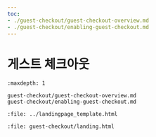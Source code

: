 ```yaml
---
toc:
- ./guest-checkout/guest-checkout-overview.md
- ./guest-checkout/enabling-guest-checkout.md
---
```

# 게스트 체크아웃

```{toctree}
:maxdepth: 1

guest-checkout/guest-checkout-overview.md
guest-checkout/enabling-guest-checkout.md
```

```{raw} html
:file: ../landingpage_template.html
```

```{raw} html
:file: guest-checkout/landing.html
```
